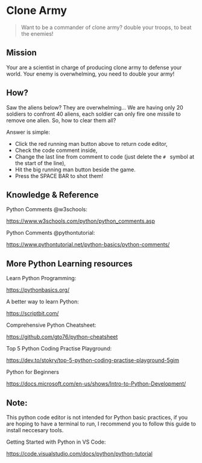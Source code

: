 # Clone Army

> Want to be a commander of clone army? double your troops, to beat the enemies!

## Mission

Your are a scientist in charge of producing clone army to defense your world. Your enemy is overwhelming, you need to double your army!

## How?

Saw the aliens below? They are overwhelming... We are having only 20 soldiers to confront 40 aliens, each soldier can only fire one missile to remove one alien. So, how to clear them all?

Answer is simple:

- Click the red running man button above to return code editor, 
- Check the code comment inside, 
- Change the last line from comment to code (just delete the `# ` symbol at the start of the line),
- Hit the big running man button beside the game.
- Press the SPACE BAR to shot them!

## Knowledge & Reference

Python Comments @w3schools: 

https://www.w3schools.com/python/python_comments.asp

Python Comments @pythontutorial:

https://www.pythontutorial.net/python-basics/python-comments/


## More Python Learning resources


Learn Python Programming:

https://pythonbasics.org/

A better way to learn Python:

https://scriptbit.com/

Comprehensive Python Cheatsheet:

https://github.com/gto76/python-cheatsheet

Top 5 Python Coding Practise Playground:

https://dev.to/stokry/top-5-python-coding-practise-playground-5gim

Python for Beginners

https://docs.microsoft.com/en-us/shows/Intro-to-Python-Development/


## Note:

This python code editor is not intended for Python basic practices, if you are hoping to have a terminal to run, I recommend you to follow this guide to install neccesary tools.

Getting Started with Python in VS Code:

https://code.visualstudio.com/docs/python/python-tutorial